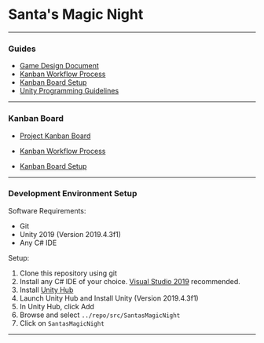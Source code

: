 # Santa's Magic Night

----

### Guides

- [Game Design Document](./design/game-design-document.md)
- [Kanban Workflow Process](./guides/kanban-workflow-guide.md)
- [Kanban Board Setup](./guide/kanban-board-guide.md)
- [Unity Programming Guidelines](./guides/unity-design-guidelines.md)

----

### Kanban Board

- [Project Kanban Board](https://zube.io/enigmadragons/santas-magic-night/w/board/kanban)

- [Kanban Workflow Process](./guides/kanban-workflow-guide.md)
- [Kanban Board Setup](./guide/kanban-board-guide.md)

----

### Development Environment Setup

Software Requirements:
- Git
- Unity 2019 (Version 2019.4.3f1)
- Any C# IDE

Setup:
1. Clone this repository using git
2. Install any C# IDE of your choice. [Visual Studio 2019](https://visualstudio.microsoft.com/thank-you-downloading-visual-studio/?sku=Community&rel=16) recommended.
3. Install [Unity Hub](https://unity3d.com/get-unity/download)
4. Launch Unity Hub and Install Unity (Version 2019.4.3f1)
5. In Unity Hub, click Add
6. Browse and select `../repo/src/SantasMagicNight`
7. Click on `SantasMagicNight`

----

